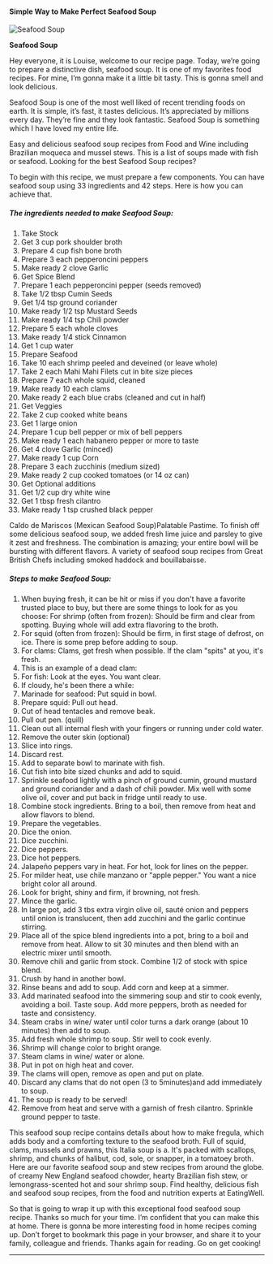             

#### Simple Way to Make Perfect Seafood Soup

![Seafood Soup](https://img-global.cpcdn.com/recipes/57374344/751x532cq70/seafood-soup-recipe-main-photo.jpg)

**Seafood Soup**

Hey everyone, it is Louise, welcome to our recipe page. Today, we’re going to prepare a distinctive dish, seafood soup. It is one of my favorites food recipes. For mine, I’m gonna make it a little bit tasty. This is gonna smell and look delicious.

Seafood Soup is one of the most well liked of recent trending foods on earth. It is simple, it’s fast, it tastes delicious. It’s appreciated by millions every day. They’re fine and they look fantastic. Seafood Soup is something which I have loved my entire life.

Easy and delicious seafood soup recipes from Food and Wine including Brazilian moqueca and mussel stews. This is a list of soups made with fish or seafood. Looking for the best Seafood Soup recipes?

To begin with this recipe, we must prepare a few components. You can have seafood soup using 33 ingredients and 42 steps. Here is how you can achieve that.

##### The ingredients needed to make Seafood Soup:

1.  Take Stock
2.  Get 3 cup pork shoulder broth
3.  Prepare 4 cup fish bone broth
4.  Prepare 3 each pepperoncini peppers
5.  Make ready 2 clove Garlic
6.  Get Spice Blend
7.  Prepare 1 each pepperoncini pepper (seeds removed)
8.  Take 1/2 tbsp Cumin Seeds
9.  Get 1/4 tsp ground coriander
10.  Make ready 1/2 tsp Mustard Seeds
11.  Make ready 1/4 tsp Chili powder
12.  Prepare 5 each whole cloves
13.  Make ready 1/4 stick Cinnamon
14.  Get 1 cup water
15.  Prepare Seafood
16.  Take 10 each shrimp peeled and deveined (or leave whole)
17.  Take 2 each Mahi Mahi Filets cut in bite size pieces
18.  Prepare 7 each whole squid, cleaned
19.  Make ready 10 each clams
20.  Make ready 2 each blue crabs (cleaned and cut in half)
21.  Get Veggies
22.  Take 2 cup cooked white beans
23.  Get 1 large onion
24.  Prepare 1 cup bell pepper or mix of bell peppers
25.  Make ready 1 each habanero pepper or more to taste
26.  Get 4 clove Garlic (minced)
27.  Make ready 1 cup Corn
28.  Prepare 3 each zucchinis (medium sized)
29.  Make ready 2 cup cooked tomatoes (or 14 oz can)
30.  Get Optional additions
31.  Get 1/2 cup dry white wine
32.  Get 1 tbsp fresh cilantro
33.  Make ready 1 tsp crushed black pepper

Caldo de Mariscos (Mexican Seafood Soup)Palatable Pastime. To finish off some delicious seafood soup, we added fresh lime juice and parsley to give it zest and freshness. The combination is amazing; your entire bowl will be bursting with different flavors. A variety of seafood soup recipes from Great British Chefs including smoked haddock and bouillabaisse.

##### Steps to make Seafood Soup:

1.  When buying fresh, it can be hit or miss if you don't have a favorite trusted place to buy, but there are some things to look for as you choose: For shrimp (often from frozen): Should be firm and clear from spotting. Buying whole will add extra flavoring to the broth.
2.  For squid (often from frozen): Should be firm, in first stage of defrost, on ice. There is some prep before adding to soup.
3.  For clams: Clams, get fresh when possible. If the clam "spits" at you, it's fresh.
4.  This is an example of a dead clam:
5.  For fish: Look at the eyes. You want clear.
6.  If cloudy, he's been there a while:
7.  Marinade for seafood: Put squid in bowl.
8.  Prepare squid: Pull out head.
9.  Cut of head tentacles and remove beak.
10.  Pull out pen. (quill)
11.  Clean out all internal flesh with your fingers or running under cold water.
12.  Remove the outer skin (optional)
13.  Slice into rings.
14.  Discard rest.
15.  Add to separate bowl to marinate with fish.
16.  Cut fish into bite sized chunks and add to squid.
17.  Sprinkle seafood lightly with a pinch of ground cumin, ground mustard and ground coriander and a dash of chili powder. Mix well with some olive oil, cover and put back in fridge until ready to use.
18.  Combine stock ingredients. Bring to a boil, then remove from heat and allow flavors to blend.
19.  Prepare the vegetables.
20.  Dice the onion.
21.  Dice zucchini.
22.  Dice peppers.
23.  Dice hot peppers.
24.  Jalapeño peppers vary in heat. For hot, look for lines on the pepper.
25.  For milder heat, use chile manzano or "apple pepper." You want a nice bright color all around.
26.  Look for bright, shiny and firm, if browning, not fresh.
27.  Mince the garlic.
28.  In large pot, add 3 tbs extra virgin olive oil, sauté onion and peppers until onion is translucent, then add zucchini and the garlic continue stirring.
29.  Place all of the spice blend ingredients into a pot, bring to a boil and remove from heat. Allow to sit 30 minutes and then blend with an electric mixer until smooth.
30.  Remove chili and garlic from stock. Combine 1/2 of stock with spice blend.
31.  Crush by hand in another bowl.
32.  Rinse beans and add to soup. Add corn and keep at a simmer.
33.  Add marinated seafood into the simmering soup and stir to cook evenly, avoiding a boil. Taste soup. Add more peppers, broth as needed for taste and consistency.
34.  Steam crabs in wine/ water until color turns a dark orange (about 10 minutes) then add to soup.
35.  Add fresh whole shrimp to soup. Stir well to cook evenly.
36.  Shrimp will change color to bright orange.
37.  Steam clams in wine/ water or alone.
38.  Put in pot on high heat and cover.
39.  The clams will open, remove as open and put on plate.
40.  Discard any clams that do not open (3 to 5minutes)and add immediately to soup.
41.  The soup is ready to be served!
42.  Remove from heat and serve with a garnish of fresh cilantro. Sprinkle ground pepper to taste.

This seafood soup recipe contains details about how to make fregula, which adds body and a comforting texture to the seafood broth. Full of squid, clams, mussels and prawns, this Italia soup is a. It's packed with scallops, shrimp, and chunks of halibut, cod, sole, or snapper, in a tomatoey broth. Here are our favorite seafood soup and stew recipes from around the globe. of creamy New England seafood chowder, hearty Brazilian fish stew, or lemongrass-scented hot and sour shrimp soup. Find healthy, delicious fish and seafood soup recipes, from the food and nutrition experts at EatingWell.

So that is going to wrap it up with this exceptional food seafood soup recipe. Thanks so much for your time. I’m confident that you can make this at home. There is gonna be more interesting food in home recipes coming up. Don’t forget to bookmark this page in your browser, and share it to your family, colleague and friends. Thanks again for reading. Go on get cooking!

* * *
